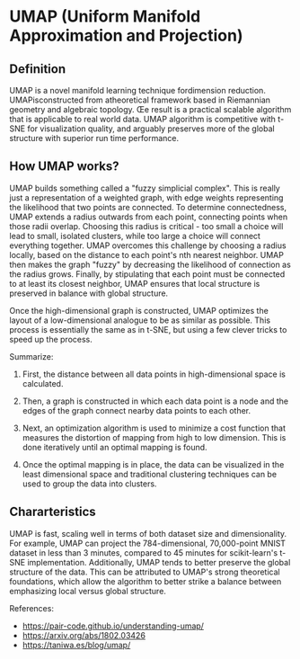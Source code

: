 # UMAP (Uniform Manifold Approximation and Projection)

## Definition

UMAP is a novel manifold learning technique fordimension reduction. UMAPisconstructed from atheoretical framework based in Riemannian geometry and algebraic topology. Œe result is a practical scalable algorithm that is applicable to real world data. UMAP algorithm is competitive with t-SNE for visualization quality, and arguably preserves more of the global structure with superior run time performance.

## How UMAP works?

UMAP builds something called a "fuzzy simplicial complex". This is really just a representation of a weighted graph, with edge weights representing the likelihood that two points are connected. To determine connectedness, UMAP extends a radius outwards from each point, connecting points when those radii overlap. Choosing this radius is critical - too small a choice will lead to small, isolated clusters, while too large a choice will connect everything together. UMAP overcomes this challenge by choosing a radius locally, based on the distance to each point's nth nearest neighbor. UMAP then makes the graph "fuzzy" by decreasing the likelihood of connection as the radius grows. Finally, by stipulating that each point must be connected to at least its closest neighbor, UMAP ensures that local structure is preserved in balance with global structure.

Once the high-dimensional graph is constructed, UMAP optimizes the layout of a low-dimensional analogue to be as similar as possible. This process is essentially the same as in t-SNE, but using a few clever tricks to speed up the process.

Summarize:

1. First, the distance between all data points in high-dimensional space is calculated.

2. Then, a graph is constructed in which each data point is a node and the edges of the graph connect nearby data points to each other.

3. Next, an optimization algorithm is used to minimize a cost function that measures the distortion of mapping from high to low dimension. This is done iteratively until an optimal mapping is found.
 
4. Once the optimal mapping is in place, the data can be visualized in the least dimensional space and traditional clustering techniques can be used to group the data into clusters.


## Chararteristics
UMAP is fast, scaling well in terms of both dataset size and dimensionality. For example, UMAP can project the 784-dimensional, 70,000-point MNIST dataset in less than 3 minutes, compared to 45 minutes for scikit-learn's t-SNE implementation. Additionally, UMAP tends to better preserve the global structure of the data. This can be attributed to UMAP's strong theoretical foundations, which allow the algorithm to better strike a balance between emphasizing local versus global structure.

References:
- https://pair-code.github.io/understanding-umap/
- https://arxiv.org/abs/1802.03426
- https://taniwa.es/blog/umap/


